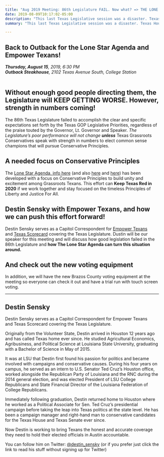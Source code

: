 ```yaml
---
title: "Aug 2019 Meeting: 86th Legislature FAIL. Now what? => THE LONE STAR AGENDA."
date: 2019-08-09T10:17:02-05:00
description: "This last Texas Legislative session was a disaster. Texas House members, including so-called \'Republicans\' hate conservative principles and are turning/have turned Texas purple, on its way to blue. They are saying, 'What are you gonna do about it?' Answer: The Lone Star Agenda"
summary: "This last Texas Legislative session was a disaster. Texas House members, including so-called \'Republicans\' hate conservative principles and are turning Texas purple, on its way to blue. They say, 'So, what are you gonna do about it?' Well, here\'s what!"

---
```


## Back to Outback for the Lone Star Agenda and Empower Texans!

<address>
	<strong>Thursday, August 15</strong>, 2019, 6:30 PM<br>
	<strong><span class="hilite">Outback Steakhouse</span></strong>, 2102 Texas Avenue South, College Station
</address> <br />

## Without enough good people directing them, the Legislature will KEEP GETTING WORSE. However, strength in numbers coming!

The 86th Texas Legislature failed to accomplish the clear and specific expectations set forth by the Texas GOP Legislative Priorities, regardless of the praise touted by the Governor, Lt. Governor and Speaker. *The Legislature’s poor performance will not change* ***unless*** Texas Grassroots Conservatives speak with strength in numbers to elect common sense champions that will pursue Conservative Principles.  

## A needed focus on Conservative Principles

The [Lone Star Agenda, info here](/lone-star-agenda/) (and also [here](https://texasscorecard.com/state/lone-star-agenda-aims-to-unite-texas-republicans/) and [here](https://texasscorecard.com/state/lone-star-agenda-swells-with-signatures/)) has been developed with a focus on Conservative Principles to build unity and excitement among Grassroots Texans. This effort can <strong  class="hilite">Keep Texas Red in 2020</strong> if we work together and stay focused on the timeless Principles of Liberty and Justice For All. 

## Destin Sensky with Empower Texans, and how we can push this effort forward! 

Destin Sensky serves as a Capitol Correspondent for [Empower Texans](https://empowertexans.com/) and [Texas Scorecard](https://texasscorecard.com/) covering the Texas Legislature. Dustin will be our speaker for this meeting and will discuss how good legislation failed in the 86th Legislature and **how The Lone Star Agenda can turn this situation around.**  

## And check out the new voting equipment

In addition, we will have the new Brazos County voting equipment at the meeting so everyone can check it out and have a trial run with touch screen voting.

<hr />

<a name="dustin-sensky-bio" id="dustin-sensky-bio"></a>  

## Destin Sensky

Destin Sensky serves as a Capitol Correspondent for Empower Texans and Texas Scorecard covering the Texas Legislature.  

Originally from the Volunteer State, Destin arrived in Houston 12 years ago and has called Texas home ever since. He studied Agricultural Economics, Agribusiness, and Political Science at Louisiana State University, graduating with a Bachelor of Science in May of 2015.  

It was at LSU that Destin first found his passion for politics and became involved with campaigns and conservative causes. During his four years on campus, he served as an intern to U.S. Senator Ted Cruz’s Houston office, worked alongside the Republican Party of Louisiana and the RNC during the 2014 general election, and was elected President of LSU College Republicans and State Financial Director of the Louisiana Federation of College Republicans.  

Immediately following graduation, Destin returned home to Houston where he worked as a Political Associate for Sen. Ted Cruz’s presidential campaign before taking the leap into Texas politics at the state level. He has been a campaign manager and right-hand man to conservative candidates for the Texas House and Texas Senate ever since.  

Now Destin is working to bring Texans the honest and accurate coverage they need to hold their elected officials in Austin accountable.  

You can follow him on Twitter: [@destin_sensky](https://twitter.com/destin_sensky) (or if you prefer just click the link to read his stuff without signing up for Twitter)  
